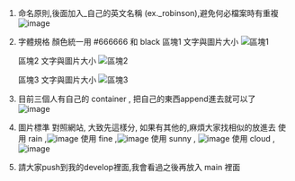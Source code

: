1. 命名原則,後面加入_自己的英文名稱 (ex._robinson),避免何必檔案時有重複
  ![image](https://user-images.githubusercontent.com/93252094/163861282-9d5ccc20-5256-443d-b4bf-a4889c14024f.png)

2. 字體規格 顏色統一用 #666666 和 black 
   區塊1 文字與圖片大小 
   ![區塊1](https://user-images.githubusercontent.com/93252094/163867409-82c73ee6-face-4967-9254-35a416b51293.png) 

   區塊2 文字與圖片大小
   ![區塊2](https://user-images.githubusercontent.com/93252094/163867210-af438323-359c-4d30-a1c8-f988005121e7.png)

   區塊3 文字與圖片大小
  ![區塊3](https://user-images.githubusercontent.com/93252094/163867824-f1aae9cf-f3e7-4bcb-8aca-12d3337ec9da.png) 

3. 目前三個人有自己的 container , 把自己的東西append進去就可以了
  ![image](https://user-images.githubusercontent.com/93252094/163861670-678edb5a-1964-46d7-a51c-383826ddfe64.png)
  
4. 圖片標準
   對照網站, 大致先這樣分, 如果有其他的,麻煩大家找相似的放進去
   使用 rain ,![image](https://user-images.githubusercontent.com/93252094/163869958-fdccf7e4-33c2-43b8-b277-4fb10cfd7ece.png)
   使用 fine ,![image](https://user-images.githubusercontent.com/93252094/163870076-f6a959df-03e6-4ea3-a210-f0aa4169d257.png)
   使用 sunny , ![image](https://user-images.githubusercontent.com/93252094/163870213-0fc526c0-ea36-4198-83af-39940e52dfcd.png)
   使用 cloud , ![image](https://user-images.githubusercontent.com/93252094/163870294-6b4435cf-6e0a-4bf7-836a-f6b805b42338.png)

5. 請大家push到我的develop裡面,我會看過之後再放入 main 裡面
